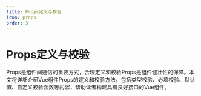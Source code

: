 ```yaml
---
title: Props定义与校验
icon: props
order: 3
---
```


# Props定义与校验

Props是组件间通信的重要方式，合理定义和校验Props是组件健壮性的保障。本文将详细介绍Vue组件Props的定义和校验方法，包括类型校验、必填校验、默认值、自定义校验函数等内容，帮助读者构建具有良好接口的Vue组件。
